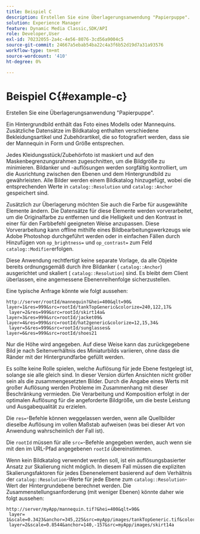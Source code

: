 ```yaml
---
title: Beispiel C
description: Erstellen Sie eine Überlagerungsanwendung "Papierpuppe".
solution: Experience Manager
feature: Dynamic Media Classic,SDK/API
role: Developer,User
exl-id: 70232055-2a4c-4e56-8076-3cd56a9004c5
source-git-commit: 24667a5ebab54ba22c4a3f6b52d19d7a31a93576
workflow-type: tm+mt
source-wordcount: '410'
ht-degree: 0%

---
```


# Beispiel C{#example-c}

Erstellen Sie eine Überlagerungsanwendung &quot;Papierpuppe&quot;.

Ein Hintergrundbild enthält das Foto eines Modells oder Mannequins. Zusätzliche Datensätze im Bildkatalog enthalten verschiedene Bekleidungsartikel und Zubehörartikel, die so fotografiert werden, dass sie der Mannequin in Form und Größe entsprechen.

Jedes Kleidungsstück/Zubehörfoto ist maskiert und auf den Maskenbegrenzungsrahmen zugeschnitten, um die Bildgröße zu minimieren. Bildanker und -auflösungen werden sorgfältig kontrolliert, um die Ausrichtung zwischen den Ebenen und dem Hintergrundbild zu gewährleisten. Alle Bilder werden einem Bildkatalog hinzugefügt, wobei die entsprechenden Werte in `catalog::Resolution` und `catalog::Anchor` gespeichert sind.

Zusätzlich zur Überlagerung möchten Sie auch die Farbe für ausgewählte Elemente ändern. Die Datensätze für diese Elemente werden vorverarbeitet, um die Originalfarbe zu entfernen und die Helligkeit und den Kontrast in einer für den Farbbefehl geeigneten Weise anzupassen. Diese Vorverarbeitung kann offline mithilfe eines Bildbearbeitungswerkzeugs wie Adobe Photoshop durchgeführt werden oder in einfachen Fällen durch Hinzufügen von `op_brightness=` und `op_contrast=` zum Feld `catalog::Modifier`erfolgen.

Diese Anwendung rechtfertigt keine separate Vorlage, da alle Objekte bereits ordnungsgemäß durch ihre Bildanker ( `catalog::Anchor`) ausgerichtet und skaliert ( `catalog::Resolution`) sind. Es bleibt dem Client überlassen, eine angemessene Ebenenreihenfolge sicherzustellen.

Eine typische Anfrage könnte wie folgt aussehen:

```
http://server/rootId/mannequin?&hei=400&qlt=90&
layer=1&res=999&src=rootId/tankTopGeneric&colorize=240,122,17&
 layer=2&res=999&src=rootId/skirt14a&
layer=3&res=999&src=rootId/jacket09&
layer=4&res=999&src=rootId/hat2generic&colorize=12,15,34&
 layer=5&res=999&src=rootId/sunglasses&
layer=6&res=999&src=rootId/shoes21
```

Nur die Höhe wird angegeben. Auf diese Weise kann das zurückgegebene Bild je nach Seitenverhältnis des Miniaturbilds variieren, ohne dass die Ränder mit der Hintergrundfarbe gefüllt werden.

Es sollte keine Rolle spielen, welche Auflösung für jede Ebene festgelegt ist, solange sie alle gleich sind. In dieser Version dürfen Ansichten nicht größer sein als die zusammengesetzten Bilder. Durch die Angabe eines Werts mit großer Auflösung werden Probleme im Zusammenhang mit dieser Beschränkung vermieden. Die Verarbeitung und Komposition erfolgt in der optimalen Auflösung für die angeforderte Bildgröße, um die beste Leistung und Ausgabequalität zu erzielen.

Die `res=`-Befehle können weggelassen werden, wenn alle Quellbilder dieselbe Auflösung im vollen Maßstab aufweisen (was bei dieser Art von Anwendung wahrscheinlich der Fall ist).

Die `rootId` müssen für alle `src=`-Befehle angegeben werden, auch wenn sie mit den im URL-Pfad angegebenen `rootId` übereinstimmen.

Wenn kein Bildkatalog verwendet werden soll, ist ein auflösungsbasierter Ansatz zur Skalierung nicht möglich. In diesem Fall müssen die expliziten Skalierungsfaktoren für jedes Ebenenelement basierend auf dem Verhältnis der `catalog::Resolution`-Werte für jede Ebene zum `catalog::Resolution`-Wert der Hintergrundebene berechnet werden. Die Zusammenstellungsanforderung (mit weniger Ebenen) könnte daher wie folgt aussehen:

```
http://server/myApp/mannequin.tif?&hei=400&qlt=90&
 layer= 1&scale=0.3423&anchor=345,225&src=myApp/images/tankTopGeneric.tif&colorize=240,122,17&
 layer=2&scale=0.8544&anchor=140,-157&src=myApp/images/skirt14a
```
